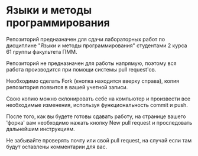 # Языки и методы программирования

Репозиторий предназначен для сдачи лабораторных работ по дисциплине "Языки и методы программирования" студентами 2 курса 61 группы факультета ПММ.

Репозиторий не предназначен для работы напрямую, поэтому вся работа производится при помощи системы pull request'ов. 

Необходимо сделать Fork (кнопка находится вверху справа), копия репозитория появится в вашей учетной записи.

Свою копию можно склонировать себе на компьютер и произвести все необходимые изменения, используя функциональность commit и push.

После того, как вы будете готовы сдавать работу, на странице вашего 'форка' вам необходимо нажать кнопку New pull request и проследовать дальнейшим инструкциям.

Не забывайте проверять почту или свой pull request, на случай если там будут оставлены комментарии для вас.
